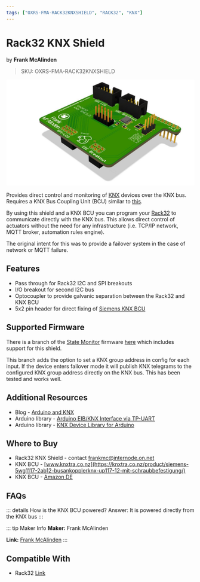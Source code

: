```yaml
---
tags: ["OXRS-FMA-RACK32KNXSHIELD", "RACK32", "KNX"]
---
```

# Rack32 KNX Shield
<p class="maker">by <b>Frank McAlinden</b></p>

> SKU: OXRS-FMA-RACK32KNXSHIELD

<!-- Board Image -->
![Rack32 KNX Shield](/images/rack32-knx-shield-side.jpg)

<!-- Board Description -->
Provides direct control and monitoring of [KNX](https://www.knx.org/) devices over the KNX bus. Requires a KNX Bus Coupling Unit (BCU) similar to [this](https://knxtra.co.nz/product/siemens-5wg1117-2ab12-busankopplerknx-up117-12-mit-schraubbefestigung/). 

By using this shield and a KNX BCU you can program your [Rack32](/docs/hardware/controllers/rack32.html) to communicate directly with the KNX bus. This allows direct control of actuators without the need for any infrastructure (i.e. TCP/IP network, MQTT broker, automation rules engine).

The original intent for this was to provide a failover system in the case of network or MQTT failure.

## Features
- Pass through for Rack32 I2C and SPI breakouts
- I/O breakout for second I2C bus
- Optocoupler to provide galvanic separation between the Rack32 and KNX BCU
- 5x2 pin header for direct fixing of [Siemens KNX BCU](https://knxtra.co.nz/product/siemens-5wg1117-2ab12-busankopplerknx-up117-12-mit-schraubbefestigung/)

## Supported Firmware
There is a branch of the [State Monitor](/docs/firmware/state-monitor-esp32.html) firmware [here](https://github.com/sumnerboy12/OXRS-SHA-StateMonitor-ESP32-FW/tree/knx-failover) which includes support for this shield. 

This branch adds the option to set a KNX group address in config for each input. If the device enters failover mode it will publish KNX telegrams to the configured KNX group address directly on the KNX bus. This has been tested and works well.

## Additional Resources
- Blog - [Arduino and KNX](https://intranet-of-things.com/smarthome/infrastructure/knx/arduino/)
- Arduino library - [Arduino EIB/KNX Interface via TP-UART](https://github.com/thorsten-gehrig/arduino-tpuart-knx-user-forum)
- Arduino library - [KNX Device Library for Arduino](http://liwan.fr/KnxWithArduino/)

## Where to Buy
- Rack32 KNX Shield - contact <frankmc@internode.on.net>
- KNX BCU - [www.knxtra.co.nz](https://knxtra.co.nz/product/siemens-5wg1117-2ab12-busankopplerknx-up117-12-mit-schraubbefestigung/)
- KNX BCU - [Amazon DE](https://www.amazon.de/-/en/Siemens-Coupler-Fixing-Hanging-Bracket/dp/B00B7ZI5FO)

## FAQs
::: details 
How is the KNX BCU powered? Answer: It is powered directly from the KNX bus
:::

::: tip Maker Info
**Maker:** Frank McAlinden

**Link:** [Frank McAlinden](/glossary/makers.html)
:::

## Compatible With
- Rack32 [Link](/docs/hardware/controllers/rack32.html)